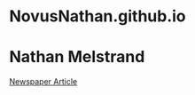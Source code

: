 # NovusNathan.github.io
<h1>Nathan Melstrand</h1>
<a href=https://novusnathan.github.io/Newspaper_Article.html">Newspaper Article</a>

